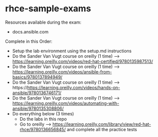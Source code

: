 # rhce-sample-exams

Resources available during the exam:
- docs.ansible.com

Complete in this Order:
-  Setup the lab environment using the setup.md instructions
-  Do the Sander Van Vugt course on oreilly (1 time) --> https://learning.oreilly.com/videos/red-hat-certified/9780135987513/
-  Do the Sander Van Vugt course on oreilly (1 time) --> https://learning.oreilly.com/videos/ansible-from-basics/9780137894949/
-  Do the Sander Van Vugt course on oreilly (1 time) --> https://https://learning.oreilly.com/videos/hands-on-ansible/9780136746171/
-  Do the Sander Van Vugt course on oreilly (1 time) --> https://learning.oreilly.com/videos/automating-with-ansible/9780135308806/
-  Do everything below (3 times)
   - Do the labs in this repo
   - Go to oreilly --> https://learning.oreilly.com/library/view/red-hat-rhce/9780136656845/ and complete all the practice tests

